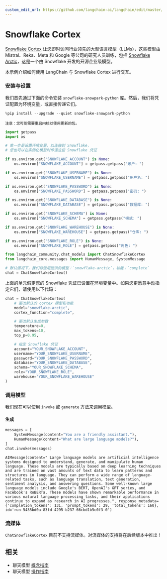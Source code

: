 ```yaml
---
custom_edit_url: https://github.com/langchain-ai/langchain/edit/master/docs/docs/integrations/chat/snowflake.ipynb
---
```


# Snowflake Cortex

[Snowflake Cortex](https://docs.snowflake.com/en/user-guide/snowflake-cortex/llm-functions) 让您即时访问行业领先的大型语言模型（LLMs），这些模型由 Mistral、Reka、Meta 和 Google 等公司的研究人员训练，包括 [Snowflake Arctic](https://www.snowflake.com/en/data-cloud/arctic/)，这是一个由 Snowflake 开发的开源企业级模型。

本示例介绍如何使用 LangChain 与 Snowflake Cortex 进行交互。

### 安装与设置

我们首先通过下面的命令安装 `snowflake-snowpark-python` 库。然后，我们将凭证配置为环境变量，或直接传递它们。

```python
%pip install --upgrade --quiet snowflake-snowpark-python
```
```output
注意：您可能需要重启内核以使用更新的包。
```

```python
import getpass
import os

# 第一步是设置环境变量，以连接到 Snowflake，
# 您也可以在实例化模型时传递这些 Snowflake 凭证

if os.environ.get("SNOWFLAKE_ACCOUNT") is None:
    os.environ["SNOWFLAKE_ACCOUNT"] = getpass.getpass("账户: ")

if os.environ.get("SNOWFLAKE_USERNAME") is None:
    os.environ["SNOWFLAKE_USERNAME"] = getpass.getpass("用户名: ")

if os.environ.get("SNOWFLAKE_PASSWORD") is None:
    os.environ["SNOWFLAKE_PASSWORD"] = getpass.getpass("密码: ")

if os.environ.get("SNOWFLAKE_DATABASE") is None:
    os.environ["SNOWFLAKE_DATABASE"] = getpass.getpass("数据库: ")

if os.environ.get("SNOWFLAKE_SCHEMA") is None:
    os.environ["SNOWFLAKE_SCHEMA"] = getpass.getpass("模式: ")

if os.environ.get("SNOWFLAKE_WAREHOUSE") is None:
    os.environ["SNOWFLAKE_WAREHOUSE"] = getpass.getpass("仓库: ")

if os.environ.get("SNOWFLAKE_ROLE") is None:
    os.environ["SNOWFLAKE_ROLE"] = getpass.getpass("角色: ")
```


```python
from langchain_community.chat_models import ChatSnowflakeCortex
from langchain_core.messages import HumanMessage, SystemMessage

# 默认情况下，我们将使用提供的模型：`snowflake-arctic`，功能：`complete`
chat = ChatSnowflakeCortex()
```

上面的单元假定您的 Snowflake 凭证已设置在环境变量中。如果您更愿意手动指定它们，请使用以下代码：

```python
chat = ChatSnowflakeCortex(
    # 更改默认的 cortex 模型和功能
    model="snowflake-arctic",
    cortex_function="complete",

    # 更改默认生成参数
    temperature=0,
    max_tokens=10,
    top_p=0.95,

    # 指定 Snowflake 凭证
    account="YOUR_SNOWFLAKE_ACCOUNT",
    username="YOUR_SNOWFLAKE_USERNAME",
    password="YOUR_SNOWFLAKE_PASSWORD",
    database="YOUR_SNOWFLAKE_DATABASE",
    schema="YOUR_SNOWFLAKE_SCHEMA",
    role="YOUR_SNOWFLAKE_ROLE",
    warehouse="YOUR_SNOWFLAKE_WAREHOUSE"
)
```

### 调用模型
我们现在可以使用 `invoke` 或 `generate` 方法来调用模型。

#### 生成


```python
messages = [
    SystemMessage(content="You are a friendly assistant."),
    HumanMessage(content="What are large language models?"),
]
chat.invoke(messages)
```



```output
AIMessage(content=" Large language models are artificial intelligence systems designed to understand, generate, and manipulate human language. These models are typically based on deep learning techniques and are trained on vast amounts of text data to learn patterns and structures in language. They can perform a wide range of language-related tasks, such as language translation, text generation, sentiment analysis, and answering questions. Some well-known large language models include Google's BERT, OpenAI's GPT series, and Facebook's RoBERTa. These models have shown remarkable performance in various natural language processing tasks, and their applications continue to expand as research in AI progresses.", response_metadata={'completion_tokens': 131, 'prompt_tokens': 29, 'total_tokens': 160}, id='run-5435bd0a-83fd-4295-b237-66cbd1b5c0f3-0')
```

### 流媒体
`ChatSnowflakeCortex` 目前不支持流媒体。对流媒体的支持将在后续版本中推出！

## 相关

- 聊天模型 [概念指南](/docs/concepts/#chat-models)
- 聊天模型 [操作指南](/docs/how_to/#chat-models)